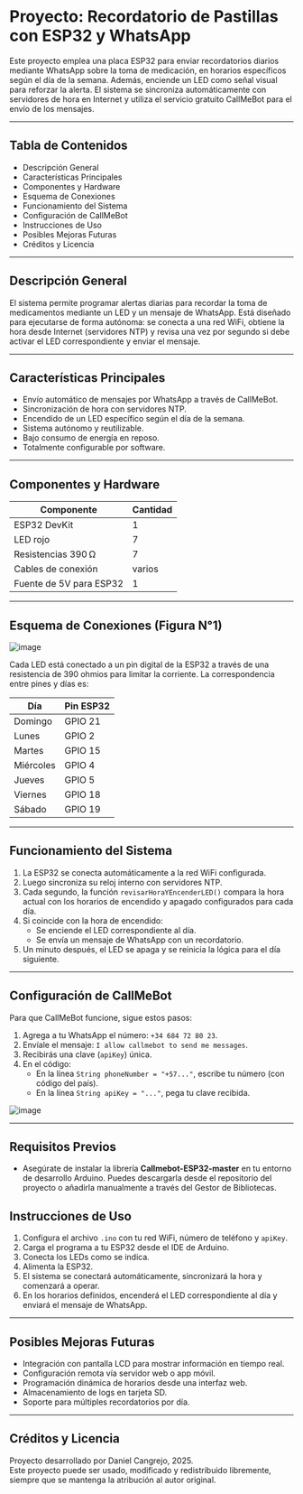 # Proyecto: Recordatorio de Pastillas con ESP32 y WhatsApp

Este proyecto emplea una placa ESP32 para enviar recordatorios diarios mediante WhatsApp sobre la toma de medicación, en horarios específicos según el día de la semana. Además, enciende un LED como señal visual para reforzar la alerta. El sistema se sincroniza automáticamente con servidores de hora en Internet y utiliza el servicio gratuito CallMeBot para el envío de los mensajes.

---

## Tabla de Contenidos

- Descripción General
- Características Principales
- Componentes y Hardware
- Esquema de Conexiones
- Funcionamiento del Sistema
- Configuración de CallMeBot
- Instrucciones de Uso
- Posibles Mejoras Futuras
- Créditos y Licencia

---

## Descripción General

El sistema permite programar alertas diarias para recordar la toma de medicamentos mediante un LED y un mensaje de WhatsApp. Está diseñado para ejecutarse de forma autónoma: se conecta a una red WiFi, obtiene la hora desde Internet (servidores NTP) y revisa una vez por segundo si debe activar el LED correspondiente y enviar el mensaje.

---

## Características Principales

- Envío automático de mensajes por WhatsApp a través de CallMeBot.
- Sincronización de hora con servidores NTP.
- Encendido de un LED específico según el día de la semana.
- Sistema autónomo y reutilizable.
- Bajo consumo de energía en reposo.
- Totalmente configurable por software.

---

## Componentes y Hardware

| Componente              | Cantidad |
| ----------------------- | -------- |
| ESP32 DevKit            | 1        |
| LED rojo                | 7        |
| Resistencias 390 Ω      | 7        |
| Cables de conexión      | varios   |
| Fuente de 5V para ESP32 | 1        |

---

## Esquema de Conexiones (Figura N°1)

![image](https://github.com/user-attachments/assets/6f9b691f-c20c-4f57-9282-9e878087499b)

Cada LED está conectado a un pin digital de la ESP32 a través de una resistencia de 390 ohmios para limitar la corriente. La correspondencia entre pines y días es:

| Día       | Pin ESP32 |
| --------- | --------- |
| Domingo   | GPIO 21   |
| Lunes     | GPIO 2    |
| Martes    | GPIO 15   |
| Miércoles | GPIO 4    |
| Jueves    | GPIO 5    |
| Viernes   | GPIO 18   |
| Sábado    | GPIO 19   |

---

## Funcionamiento del Sistema

1. La ESP32 se conecta automáticamente a la red WiFi configurada.
2. Luego sincroniza su reloj interno con servidores NTP.
3. Cada segundo, la función `revisarHoraYEncenderLED()` compara la hora actual con los horarios de encendido y apagado configurados para cada día.
4. Si coincide con la hora de encendido:
   - Se enciende el LED correspondiente al día.
   - Se envía un mensaje de WhatsApp con un recordatorio.
5. Un minuto después, el LED se apaga y se reinicia la lógica para el día siguiente.

---

## Configuración de CallMeBot

Para que CallMeBot funcione, sigue estos pasos:

1. Agrega a tu WhatsApp el número: `+34 684 72 80 23`.
2. Envíale el mensaje: `I allow callmebot to send me messages`.
3. Recibirás una clave (`apiKey`) única.
4. En el código:
   - En la línea `String phoneNumber = "+57..."`, escribe tu número (con código del país).
   - En la línea `String apiKey = "..."`, pega tu clave recibida.

![image](https://github.com/user-attachments/assets/1d71e1e9-626c-4e6e-a5a9-89cdb5cc599a)

---

## Requisitos Previos

- Asegúrate de instalar la librería **Callmebot-ESP32-master** en tu entorno de desarrollo Arduino. Puedes descargarla desde el repositorio del proyecto o añadirla manualmente a través del Gestor de Bibliotecas.

## Instrucciones de Uso

1. Configura el archivo `.ino` con tu red WiFi, número de teléfono y `apiKey`.
2. Carga el programa a tu ESP32 desde el IDE de Arduino.
3. Conecta los LEDs como se indica.
4. Alimenta la ESP32.
5. El sistema se conectará automáticamente, sincronizará la hora y comenzará a operar.
6. En los horarios definidos, encenderá el LED correspondiente al día y enviará el mensaje de WhatsApp.

---

## Posibles Mejoras Futuras

- Integración con pantalla LCD para mostrar información en tiempo real.
- Configuración remota vía servidor web o app móvil.
- Programación dinámica de horarios desde una interfaz web.
- Almacenamiento de logs en tarjeta SD.
- Soporte para múltiples recordatorios por día.

---

## Créditos y Licencia

Proyecto desarrollado por Daniel Cangrejo, 2025.  
Este proyecto puede ser usado, modificado y redistribuido libremente, siempre que se mantenga la atribución al autor original.
